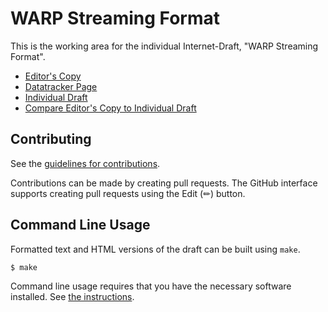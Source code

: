 # WARP Streaming Format

This is the working area for the individual Internet-Draft, "WARP Streaming Format".

* [Editor's Copy](https://moq-wg.github.io/warp-streaming-format/#go.draft-law-moq-warpstreamingformat.html)
* [Datatracker Page](https://datatracker.ietf.org/doc/draft-law-moq-warpstreamingformat)
* [Individual Draft](https://datatracker.ietf.org/doc/html/draft-law-moq-warpstreamingformat)
* [Compare Editor's Copy to Individual Draft](https://moq-wg.github.io/warp-streaming-format/#go.draft-law-moq-warpstreamingformat.diff)


## Contributing

See the
[guidelines for contributions](https://github.com/wilaw/MoQ/blob/main/CONTRIBUTING.md).

Contributions can be made by creating pull requests.
The GitHub interface supports creating pull requests using the Edit (✏) button.


## Command Line Usage

Formatted text and HTML versions of the draft can be built using `make`.

```sh
$ make
```

Command line usage requires that you have the necessary software installed.  See
[the instructions](https://github.com/martinthomson/i-d-template/blob/main/doc/SETUP.md).

